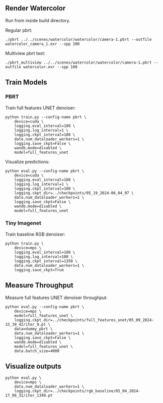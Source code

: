 ## Render Watercolor


Run from inside build directory.

Regular pbrt:

```
./pbrt ../../scenes/watercolor/watercolor/camera-1.pbrt --outfile watercolor_camera_1.exr --spp 100
```

Multiview pbrt test:

```
./pbrt_multiview ../../scenes/watercolor/watercolor/camera-1.pbrt --outfile watercolor.exr --spp 100
```

## Train Models

### PBRT

Train full features UNET denoiser:

```
python train.py --config-name pbrt \
    device=cuda \
    logging.eval_interval=100 \
    logging.log_interval=1 \
    logging.ckpt_interval=100 \
    data.num_dataloader_workers=1 \
    logging.save_ckpt=False \
    wandb.mode=disabled \
    model=full_features_unet
```

Visualize predictions:

```
python eval.py --config-name pbrt \
    device=cuda \
    logging.eval_interval=100 \
    logging.log_interval=1 \
    logging.ckpt_interval=100 \
    logging.ckpt_dir=../checkpoints/05_19_2024-06_04_07 \
    data.num_dataloader_workers=1 \
    logging.save_ckpt=False \
    wandb.mode=disabled \
    model=full_features_unet
```

### Tiny Imagenet

Train baseline RGB denoiser:

```
python train.py \
    device=mps \
    logging.eval_interval=100 \
    logging.log_interval=100 \
    logging.ckpt_interval=1350 \
    data.num_dataloader_workers=1 \
    logging.save_ckpt=True
```

## Measure Throughput

Measure full features UNET denoiser throughput:

```
python eval.py --config-name pbrt \
    device=mps \
    model=full_features_unet \
    logging.ckpt_dir=../checkpoints/full_features_unet/05_09_2024-15_39_42/iter_9.pt \
    data=dummy_pbrt \
    data.num_dataloader_workers=1 \
    logging.save_ckpt=False \
    wandb.mode=disabled \
    model=full_features_unet \
    data.batch_size=4000
```

## Visualize outputs

```
python eval.py \
    device=mps \
    data.num_dataloader_workers=1 \
    logging.ckpt_dir=../checkpoints/rgb_baseline/05_04_2024-17_06_31/iter_1349.pt
```